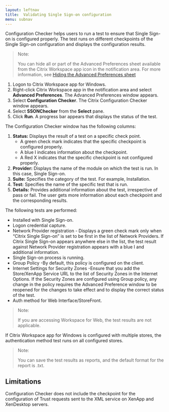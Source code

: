 ```yaml
---
layout: leftnav
title:  Validating Single Sign-on configuration
menu: subnav
---
```


Configuration Checker helps users to run a test to ensure that Single Sign-on is configured properly. The test runs on different checkpoints of the Single Sign-on configuration and displays the configuration results.

> Note:
>
> You can hide all or part of the Advanced Preferences sheet available from the Citrix Workspace app icon in the notification area. For more information, see [Hiding the Advanced Preferences sheet](https://docs.citrix.com/en-us/citrix-workspace-app-for-windows/configure/config-xdesktop/hiding-the-advanced-preferences-sheet.html)

1.  Logon to Citrix Workspace app for Windows.
2.  Right-click Citrix Workspace app in the notification area and select **Advanced Preferences**. The Advanced Preferences window appears.
3.  Select **Configuration Checker**. The Citrix Configuration Checker window appears.
4.  Select **SSONChecker** from the **Select** pane.
5.  Click **Run**. A progress bar appears that displays the status of the test.

The Configuration Checker window has the following columns:

1.  **Status:** Displays the result of a test on a specific check point.
    *  A green check mark indicates that the specific checkpoint is configured properly.
    *  A blue I indicates information about the checkpoint.
    *  A Red X indicates that the specific checkpoint is not configured properly.
2.  **Provider:** Displays the name of the module on which the test is run. In this case, Single Sign-on.
3.  **Suite:** Specifies the category of the test. For example, Installation.
4.  **Test:** Specifies the name of the specific test that is run.
5.  **Details:** Provides additional information about the test, irrespective of pass or fail. The user gets more information about each checkpoint and the corresponding results.

The following tests are performed:

*  Installed with Single Sign-on.
*  Logon credential capture.
*  Network Provider registration - Displays a green check mark only when “Citrix Single Sign-on” is set to be first in the list of Network Providers. If Citrix Single Sign-on appears anywhere else in the list, the test result against Network Provider registration appears with a blue I and additional information.
*  Single Sign-on process is running.
*  Group Policy -By default, this policy is configured on the client.
*  Internet Settings for Security Zones -Ensure that you add the Store/XenApp Service URL to the list of Security Zones in the Internet Options. If the Security Zones are configured using Group policy, any change in the policy requires the Advanced Preference window to be reopened for the changes to take effect and to display the correct status of the test.
*  Auth method for Web Interface/StoreFront.

> Note:
>
> If you are accessing Workspace for Web, the test results are not applicable.

If Citrix Workspace app for Windows is configured with multiple stores, the authentication method test runs on all configured stores.

> Note:
>
> You can save the test results as reports, and the default format for the report is .txt.

## Limitations

Configuration Checker does not include the checkpoint for the configuration of Trust requests sent to the XML service on XenApp and XenDesktop servers.

